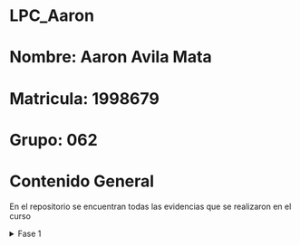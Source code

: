 # LPC_Aaron
# Nombre: Aaron Avila Mata
# Matricula: 1998679
# Grupo: 062

# Contenido General


En el repositorio se encuentran todas las evidencias que se realizaron en el curso

<details>
<summary>Fase 1</summary>
  -Scripting en Powershell
  
<details>
<summary>Fase 2</summary>
  -Scripting en Bash
  -Webscraping

<details>
<summary>Fase 3</summary>
  -Escaner de Puertos
  -Envio de Correos
